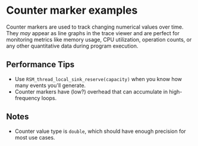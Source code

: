 # Counter marker examples

Counter markers are used to track changing numerical values over time. They _may_ appear as line graphs in the trace viewer and are perfect for monitoring metrics like memory usage, CPU utilization, operation counts, or any other quantitative data during program execution.

## Performance Tips

* Use `RSM_thread_local_sink_reserve(capacity)` when you know how many events you'll generate.
* Counter markers have (low?) overhead that can accumulate in high-frequency loops.

## Notes

* Counter value type is `double`, which should have enough precision for most use cases.
